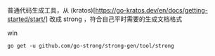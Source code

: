 
普通代码生成工具，从 (kratos)[https://go-kratos.dev/en/docs/getting-started/start/] 改成 strong ，符合自己平时需要的生成文档格式

win
```
go get -u github.com/go-strong/strong-gen/tool/strong



```